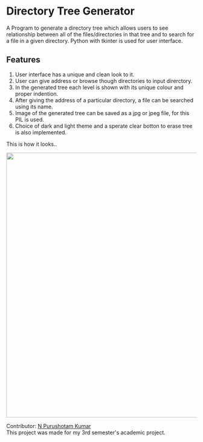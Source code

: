 # Directory Tree Generator
A Program to generate a directory tree which allows users to see relationship between all of the files/directories in that tree and to search for a file in a given directory.
Python with tkinter is used for user interface.

## Features

1. User interface has a unique and clean look to it.
2. User can give address or browse though directories to input direrctory.
3. In the generated tree each level is shown with its unique colour and proper indention.
4. After giving the address of a particular directory, a file can be searched using its name.
5. Image of the generated tree can be saved as a jpg or jpeg file, for this PIL is used.
6. Choice of dark and light theme and a sperate clear botton to erase tree is also implemented. 

This is how it looks..

<img src="https://user-images.githubusercontent.com/54796929/119269739-dc85f100-bc16-11eb-97fb-2db6a022ad31.png" width="700">


Contributor: [N Purushotam Kumar](https://github.com/RealLegendiQ)                                                                                                                 
This project was made for my 3rd semester's academic project.
